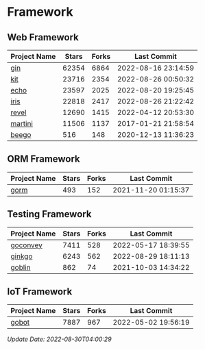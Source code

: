 # Framework

## Web Framework
| Project Name | Stars | Forks | Last Commit |
| ------------ | ----- | ----- | ----------- |
| [gin](https://github.com/gin-gonic/gin) | 62354 | 6864 | 2022-08-16 23:14:59 |
| [kit](https://github.com/go-kit/kit) | 23716 | 2354 | 2022-08-26 00:50:32 |
| [echo](https://github.com/labstack/echo) | 23597 | 2025 | 2022-08-20 19:25:45 |
| [iris](https://github.com/kataras/iris) | 22818 | 2417 | 2022-08-26 21:22:42 |
| [revel](https://github.com/revel/revel) | 12690 | 1415 | 2022-04-12 20:53:30 |
| [martini](https://github.com/go-martini/martini) | 11506 | 1137 | 2017-01-21 21:58:54 |
| [beego](https://github.com/astaxie/beego) | 516 | 148 | 2020-12-13 11:36:23 |

## ORM Framework
| Project Name | Stars | Forks | Last Commit |
| ------------ | ----- | ----- | ----------- |
| [gorm](https://github.com/jinzhu/gorm) | 493 | 152 | 2021-11-20 01:15:37 |

## Testing Framework
| Project Name | Stars | Forks | Last Commit |
| ------------ | ----- | ----- | ----------- |
| [goconvey](https://github.com/smartystreets/goconvey) | 7411 | 528 | 2022-05-17 18:39:55 |
| [ginkgo](https://github.com/onsi/ginkgo) | 6243 | 562 | 2022-08-29 18:11:13 |
| [goblin](https://github.com/franela/goblin) | 862 | 74 | 2021-10-03 14:34:22 |

## IoT Framework
| Project Name | Stars | Forks | Last Commit |
| ------------ | ----- | ----- | ----------- |
| [gobot](https://github.com/hybridgroup/gobot) | 7887 | 967 | 2022-05-02 19:56:19 |

*Update Date: 2022-08-30T04:00:29*
